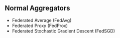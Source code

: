 ## Normal Aggregators
- Federated Average (FedAvg)
- Federated Proxy (FedProx)
- Federated Stochastic Gradient Descent (FedSGD)
